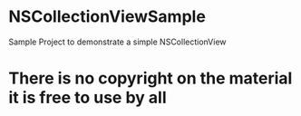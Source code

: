 # NSCollectionViewSample
Sample Project to demonstrate a simple NSCollectionView

# There is no copyright on the material it is free to use by all

